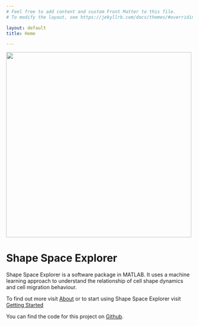```yaml
---
# Feel free to add content and custom Front Matter to this file.
# To modify the layout, see https://jekyllrb.com/docs/themes/#overriding-theme-defaults

layout: default
title: Home

---
```


<img align="center" width=500px src="/assets/images/sse_logo.png">

# Shape Space Explorer

Shape Space Explorer is a software package in MATLAB. It uses a machine learning approach to understand the relationship of cell shape dynamics and cell migration behaviour.

To find out more visit [About](/about) or to start using Shape Space Explorer visit [Getting Started](/getting_started)

You can find the code for this project on [Github](https://github.com/annestraube/shape).
